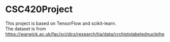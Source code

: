 # CSC420Project

This project is based on TensorFlow and scikit-learn.  
The dataset is from https://warwick.ac.uk/fac/sci/dcs/research/tia/data/crchistolabelednucleihe
